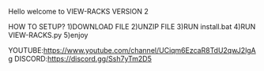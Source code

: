 Hello welcome to
VIEW-RACKS VERSION 2

HOW TO SETUP?
1)DOWNLOAD FILE
2)UNZIP FILE
3)RUN install.bat
4)RUN VIEW-RACKS.py
5)enjoy

YOUTUBE:https://www.youtube.com/channel/UCiqm6EzcaR8TdU2qwJ2lgAg
DISCORD:https://discord.gg/Ssh7yTm2D5